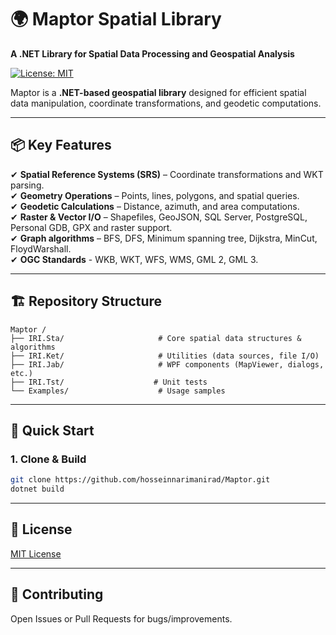 # 🌍 Maptor Spatial Library
**A .NET Library for Spatial Data Processing and Geospatial Analysis**  

[![License: MIT](https://img.shields.io/badge/License-MIT-blue.svg)](https://github.com/hosseinnarimanirad/IRI.Japey/blob/master/LICENSE)  
 

Maptor is a **.NET-based geospatial library** designed for efficient spatial data manipulation, coordinate transformations, and geodetic computations.  

---

## 📦 Key Features  
✔ **Spatial Reference Systems (SRS)** – Coordinate transformations and WKT parsing.  
✔ **Geometry Operations** – Points, lines, polygons, and spatial queries.  
✔ **Geodetic Calculations** – Distance, azimuth, and area computations.  
✔ **Raster & Vector I/O** – Shapefiles, GeoJSON, SQL Server, PostgreSQL, Personal GDB, GPX and raster support.  
✔ **Graph algorithms** – BFS, DFS, Minimum spanning tree, Dijkstra, MinCut, FloydWarshall.  
✔ **OGC Standards** - WKB, WKT, WFS, WMS, GML 2, GML 3.


---

## 🏗 Repository Structure  

```
Maptor /
├── IRI.Sta/                     # Core spatial data structures & algorithms
├── IRI.Ket/                     # Utilities (data sources, file I/O)
├── IRI.Jab/                     # WPF components (MapViewer, dialogs, etc.)
├── IRI.Tst/                    # Unit tests
└── Examples/                    # Usage samples
```


---

## 🚀 Quick Start  
### 1. Clone & Build  
```sh
git clone https://github.com/hosseinnarimanirad/Maptor.git  
dotnet build  
```
---

## 📜 License

[MIT License](https://github.com/hosseinnarimanirad/Maptor/blob/master/LICENSE.txt)

---

## 🤝 Contributing

Open Issues or Pull Requests for bugs/improvements.
